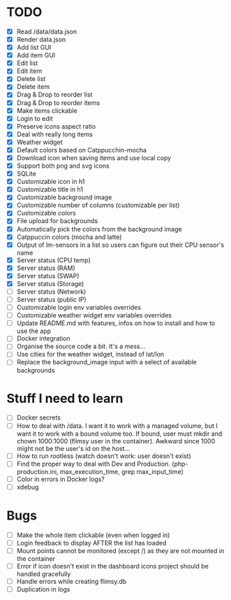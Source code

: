 # TODO
* [x] Read /data/data.json
* [x] Render data.json
* [x] Add list GUI
* [x] Add item GUI
* [x] Edit list
* [x] Edit item
* [x] Delete list
* [x] Delete item
* [x] Drag & Drop to reorder list
* [x] Drag & Drop to reorder items
* [x] Make items clickable
* [x] Login to edit
* [x] Preserve icons aspect ratio
* [x] Deal with really long items
* [x] Weather widget
* [x] Default colors based on Catppucchin-mocha
* [x] Download icon when saving items and use local copy
* [x] Support both png and svg icons
* [x] SQLite
* [x] Customizable icon in h1
* [x] Customizable title in h1
* [x] Customizable background image
* [x] Customizable number of columns (customizable per list)
* [x] Customizable colors 
* [x] File upload for backgrounds
* [x] Automatically pick the colors from the background image
* [x] Catppuccin colors (mocha and latte)
* [x] Output of lm-sensors in a list so users can figure out their CPU sensor's name
* [x] Server status (CPU temp)
* [x] Server status (RAM)
* [x] Server status (SWAP)
* [x] Server status (Storage)
* [ ] Server status (Network)
* [ ] Server status (public IP)
* [ ] Customizable login env variables overrides
* [ ] Customizable weather widget env variables overrides
* [ ] Update README.md with features, infos on how to install and how to use the app
* [ ] Docker integration
* [ ] Organise the source code a bit. It's a mess...
* [ ] Use cities for the weather widget, instead of lat/lon
* [ ] Replace the background_image input with a select of available backgrounds

# Stuff I need to learn
* [ ] Docker secrets
* [ ] How to deal with /data. I want it to work with a managed volume, but I want it to work with a bound volume too. If bound, user must mkdir and chown 1000:1000 (flimsy user in the container). Awkward since 1000 might not be the user's id on the host...
* [ ] How to run rootless (watch doesn't work: user doesn't exist)
* [ ] Find the proper way to deal with Dev and Production. (php-production.ini, max_execution_time, grep max_input_time)
* [ ] Color in errors in Docker logs?
* [ ] xdebug

# Bugs
* [ ] Make the whole item clickable (even when logged in)
* [ ] Login feedback to display AFTER the list has loaded
* [ ] Mount points cannot be monitored (except /) as they are not mounted in the container
* [ ] Error if icon doesn't exist in the dashboard icons project should be handled gracefully
* [ ] Handle errors while creating flimsy.db
* [ ] Duplication in logs
